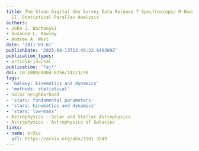 ```yaml
---
title: The Sloan Digital Sky Survey Data Release 7 Spectroscopic M Dwarf Catalog.
  II. Statistical Parallax Analysis
authors:
- John J. Bochanski
- Suzanne L. Hawley
- Andrew A. West
date: '2011-03-01'
publishDate: '2025-08-13T13:45:22.649309Z'
publication_types:
- article-journal
publication: '*aj*'
doi: 10.1088/0004-6256/141/3/98
tags:
- 'Galaxy: kinematics and dynamics'
- 'methods: statistical'
- solar neighborhood
- 'stars: fundamental parameters'
- 'stars: kinematics and dynamics'
- 'stars: low-mass'
- Astrophysics - Solar and Stellar Astrophysics
- Astrophysics - Astrophysics of Galaxies
links:
- name: arXiv
  url: https://arxiv.org/abs/1101.3549
---
```

